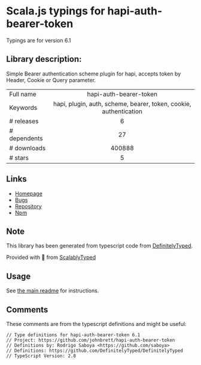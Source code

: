 
# Scala.js typings for hapi-auth-bearer-token

Typings are for version 6.1

## Library description:
Simple Bearer authentication scheme plugin for hapi, accepts token by Header, Cookie or Query parameter.

|                    |                 |
| ------------------ | :-------------: |
| Full name          | hapi-auth-bearer-token |
| Keywords           | hapi, plugin, auth, scheme, bearer, token, cookie, authentication |
| # releases         | 6 |
| # dependents       | 27 |
| # downloads        | 400888 |
| # stars            | 5 |

## Links
- [Homepage](https://github.com/johnbrett/hapi-auth-bearer-token)
- [Bugs](https://github.com/johnbrett/hapi-auth-bearer-token/issues)
- [Repository](https://github.com/johnbrett/hapi-auth-bearer-token)
- [Npm](https://www.npmjs.com/package/hapi-auth-bearer-token)
    


## Note
This library has been generated from typescript code from [DefinitelyTyped](https://definitelytyped.org).

Provided with :purple_heart: from [ScalablyTyped](https://github.com/oyvindberg/ScalablyTyped)

## Usage
See [the main readme](../../readme.md) for instructions.

## Comments

These comments are from the typescript definitions and might be useful:
```
// Type definitions for hapi-auth-bearer-token 6.1
// Project: https://github.com/johnbrett/hapi-auth-bearer-token
// Definitions by: Rodrigo Saboya <https://github.com/saboya>
// Definitions: https://github.com/DefinitelyTyped/DefinitelyTyped
// TypeScript Version: 2.8

```

